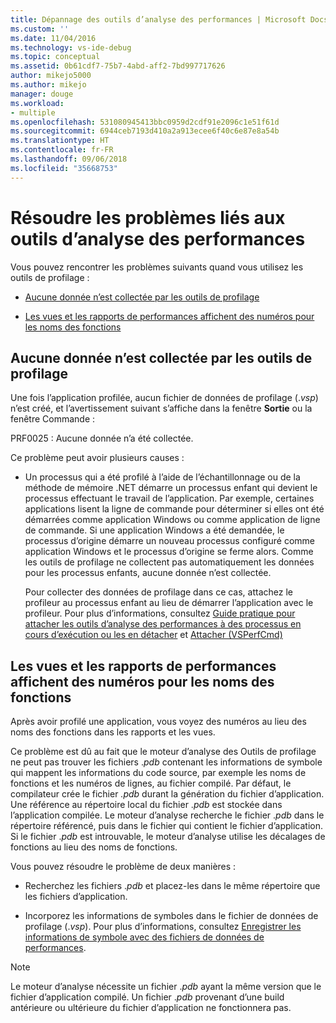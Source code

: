 ```yaml
---
title: Dépannage des outils d’analyse des performances | Microsoft Docs
ms.custom: ''
ms.date: 11/04/2016
ms.technology: vs-ide-debug
ms.topic: conceptual
ms.assetid: 0b61cdf7-75b7-4abd-aff2-7bd997717626
author: mikejo5000
ms.author: mikejo
manager: douge
ms.workload:
- multiple
ms.openlocfilehash: 531080945413bbc0959d2cdf91e2096c1e51f61d
ms.sourcegitcommit: 6944ceb7193d410a2a913ecee6f40c6e87e8a54b
ms.translationtype: HT
ms.contentlocale: fr-FR
ms.lasthandoff: 09/06/2018
ms.locfileid: "35668753"
---
```

# <a name="troubleshoot-performance-tools-issues"></a>Résoudre les problèmes liés aux outils d’analyse des performances
Vous pouvez rencontrer les problèmes suivants quand vous utilisez les outils de profilage :  
  
-   [Aucune donnée n’est collectée par les outils de profilage](#no-data-is-collected-by-the-profiling-tools)  
  
-   [Les vues et les rapports de performances affichent des numéros pour les noms des fonctions](#performance-views-and-reports-display-numbers-for-function-names)  
  
## <a name="no-data-is-collected-by-the-profiling-tools"></a>Aucune donnée n’est collectée par les outils de profilage  
 Une fois l’application profilée, aucun fichier de données de profilage (.*vsp*) n’est créé, et l’avertissement suivant s’affiche dans la fenêtre **Sortie** ou la fenêtre Commande :  
  
 PRF0025 : Aucune donnée n’a été collectée.  
  
 Ce problème peut avoir plusieurs causes :  
  
-   Un processus qui a été profilé à l’aide de l’échantillonnage ou de la méthode de mémoire .NET démarre un processus enfant qui devient le processus effectuant le travail de l’application. Par exemple, certaines applications lisent la ligne de commande pour déterminer si elles ont été démarrées comme application Windows ou comme application de ligne de commande. Si une application Windows a été demandée, le processus d’origine démarre un nouveau processus configuré comme application Windows et le processus d’origine se ferme alors. Comme les outils de profilage ne collectent pas automatiquement les données pour les processus enfants, aucune donnée n’est collectée.  
  
     Pour collecter des données de profilage dans ce cas, attachez le profileur au processus enfant au lieu de démarrer l’application avec le profileur. Pour plus d’informations, consultez [Guide pratique pour attacher les outils d’analyse des performances à des processus en cours d’exécution ou les en détacher](../profiling/how-to-attach-and-detach-performance-tools-to-running-processes.md) et [Attacher (VSPerfCmd)](../profiling/attach.md)  
  
## <a name="performance-views-and-reports-display-numbers-for-function-names"></a>Les vues et les rapports de performances affichent des numéros pour les noms des fonctions  
 Après avoir profilé une application, vous voyez des numéros au lieu des noms des fonctions dans les rapports et les vues.  
  
 Ce problème est dû au fait que le moteur d’analyse des Outils de profilage ne peut pas trouver les fichiers .*pdb* contenant les informations de symbole qui mappent les informations du code source, par exemple les noms de fonctions et les numéros de lignes, au fichier compilé. Par défaut, le compilateur crée le fichier *.pdb* durant la génération du fichier d’application. Une référence au répertoire local du fichier .*pdb* est stockée dans l’application compilée. Le moteur d’analyse recherche le fichier .*pdb* dans le répertoire référencé, puis dans le fichier qui contient le fichier d’application. Si le fichier .*pdb* est introuvable, le moteur d’analyse utilise les décalages de fonctions au lieu des noms de fonctions.  
  
 Vous pouvez résoudre le problème de deux manières :  
  
-   Recherchez les fichiers .*pdb* et placez-les dans le même répertoire que les fichiers d’application.  
  
-   Incorporez les informations de symboles dans le fichier de données de profilage (.*vsp*). Pour plus d’informations, consultez [Enregistrer les informations de symbole avec des fichiers de données de performances](../profiling/saving-symbol-information-with-performance-data-files.md).  
  
> [!NOTE]
>  Le moteur d’analyse nécessite un fichier .*pdb* ayant la même version que le fichier d’application compilé. Un fichier .*pdb* provenant d’une build antérieure ou ultérieure du fichier d’application ne fonctionnera pas.